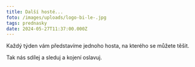 ```yaml
---
title: Další hosté...
foto: /images/uploads/logo-bi-le-.jpg
tags: prednasky
date: 2024-05-27T11:37:00.000Z
---
```

Každý týden vám představíme jednoho hosta, na kterého se můžete těšit.

Tak nás sdílej a sleduj a kojení oslavuj.
